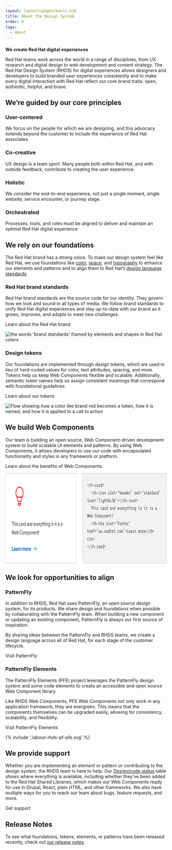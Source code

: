 ```yaml
---
layout: layouts/pages/basic.njk
title: About the Design System
order: 0
tags:
  - about
---
```


<style data-helmet>
  .red-heading { 
    color: var(--rh-color-text-brand-on-light);
    font-size: var(--rh-font-size-heading-xl);
  }

  rh-card rh-icon { 
    --rh-icon-size: var(--rh-size-icon-07);
    color: var(--rh-color-icon-primary);
    width: var(--rh-icon-size);
  }

  .intro h2 {
    font-size: var(--rh-font-size-heading-xl);
    color: var(--rh-color-text-brand);
  }
</style>

<script data-helmet type="module">
  import '@rhds/elements/rh-icon/rh-icon.js';
  import '@rhds/elements/rh-card/rh-card.js';
</script>

<section class="intro">

## We create Red Hat digital experiences

Red Hat teams work across the world in a range of disciplines, from UX research 
and digital design to web development and content strategy. The Red Hat Design 
System (RHDS) for digital experiences allows designers and developers to build 
branded user experiences consistently and to make every digital interaction with 
Red Hat reflect our core brand traits: open, authentic, helpful, and brave.

</section>

## We’re guided by our core principles

<div class="grid sm-two-columns">
  <rh-card>
    <rh-icon slot="header" set="standard" icon="community-people"></rh-icon>
    <h3 slot="header">User-centered</h3>
    <p>We focus on the people for which we are designing, and this advocacy extends beyond the customer to include the experience of Red Hat associates.</p>
  </rh-card>
  <rh-card>
    <rh-icon slot="header" set="standard" icon="handshake"></rh-icon>
    <h3 slot="header">Co-creative</h3>
    <p>UX design is a team sport. Many people both within Red Hat, and with outside feedback, contribute to creating the user experience.</p>
  </rh-card>
  <rh-card>
    <rh-icon slot="header" set="standard" icon="architect"></rh-icon>
    <h3 slot="header">Holistic</h3>
    <p>We consider the end-to-end experience, not just a single moment, single website, service encounter, or journey stage.</p>
  </rh-card>
  <rh-card>
    <rh-icon slot="header" set="standard" icon="management-and-automation"></rh-icon>
    <h3 slot="header">Orchestrated</h3>
    <p>Processes, tools, and roles must be aligned to deliver and maintain an optimal Red Hat digital experience</p>
  </rh-card>
</div>

## We rely on our foundations

The Red Hat brand has a strong voice. To make our design system feel like Red 
Hat, we use foundations like [color](/foundations/color/), 
[space](/foundations/spacing/), and [typography](/foundations/typography/) to 
enhance our elements and patterns and to align them to Red Hat’s [design 
language standards](https://www.redhat.com/en/about/brand/standards).

### Red Hat brand standards

Red Hat brand standards are the source code for our identity. They govern how we 
look and sound in all types of media. We follow brand standards to unify Red Hat 
digital experiences and stay up-to-date with our brand as it grows, improves, 
and adapts to meet new challenges.

<rh-cta href="https://www.redhat.com/en/about/brand/standards">Learn about the Red Hat brand</rh-cta>

<uxdot-example variant="full" no-border alignment="left" width-adjustment="1140px">
 <img src="../assets/about/about-rhds-brand-standards.avif"
      alt="the words 'brand standards' framed by elements and shapes in Red Hat colors"
      width="1140"
      height="286"
      loading="lazy">
</uxdot-example>

### Design tokens

Our foundations are implemented through design tokens, which are used in lieu of 
hard-coded values for color, text attributes, spacing, and more. Tokens help us 
keep Web Components flexible and scalable. Additionally, semantic token names 
help us assign consistent meanings that correspond with foundational guidelines.

<rh-cta href="/tokens/">Learn about our tokens</rh-cta>

<uxdot-example color-palette="lightest" width-adjustment="807px">
 <img src="/tokens/images/design-tokens-intro.avif"
      alt="Flow showing how a color like brand red becomes a token, how it is named, and how it is applied to a call to action"
      width="807"
      height="96"
      loading="lazy">
</uxdot-example>

## We build Web Components

Our team is building an open source, Web Component-driven development system to 
build scalable UI elements and patterns. By using Web Components, it allows 
developers to use our code with encapsulated functionality and styles in any 
framework or platform.

<rh-cta href="/get-started/developers/#about-web-components">Learn about the benefits of Web Components</rh-cta>

<uxdot-example width-adjustment="820px">
 <img src="../assets/about/about-rhds-web-components.svg"
      alt="Example of a card next to the Web Component's code"
      width="820"
      height="281"
      loading="lazy">
</uxdot-example>

## We look for opportunities to align

### PatternFly

In addition to RHDS, Red Hat uses PatternFly, an open source design system, for 
its products. We share design and foundations when possible by collaborating 
with the PatternFly team. When building a new component or updating an existing 
component, PatternFly is always our first source of inspiration. 

By sharing ideas between the PatternFly and RHDS teams, we create a design 
language across all of Red Hat, for each stage of the customer lifecycle.

<rh-cta href="https://www.patternfly.org/">Visit PatternFly</rh-cta>

### PatternFly Elements

The PatternFly Elements (PFE) project leverages the PatternFly design system and 
some code elements to create an accessible and open source Web Component 
library. 

Like RHDS Web Components, PFE Web Components not only work in any application 
framework, they are evergreen. This means that the components themselves can be 
upgraded easily, allowing for consistency, scalability, and flexibility.

<rh-cta href="https://patternflyelements.org/">Visit PatternFly Elements</rh-cta>

<uxdot-example width-adjustment="558px">
{% include './about-rhds-pf-pfe.svg' %}
</uxdot-example>

## We provide support

Whether you are implementing an element or pattern or contributing to the design 
system, the RHDS team is here to help. Our [Design/code status][dcs] table shows 
where everything is available, including whether they’ve been added to the Red 
Hat Shared Libraries, which makes our Web Components ready for use in Drupal, 
React, plain HTML, and other frameworks. We also have multiple ways for you to 
reach our team about bugs, feature requests, and more.

<rh-cta href="/support/">Get support</rh-cta>

<uxdot-feedback>
  <h2>Release Notes</h2>
  <p>To see what foundations, tokens, elements, or patterns have been released recently, check out <a href="/about/release-notes">our release notes</a>.</p>
</uxdot-feedback>

[dcs]: /design-code-status/
